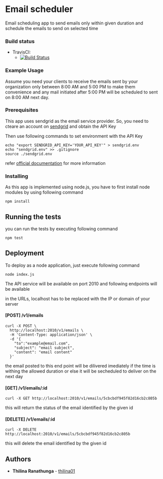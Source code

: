 # Email scheduler

Email scheduling app to send emails only within given duration and schedule the emails to send on selected time 

### Build status
   * TravisCI:
     * [![Build Status](https://travis-ci.org//thilina01/email-scheduler.svg?branch=master)](https://travis-ci.org/thilina01/email-scheduler)
### Example Usage

Assume you need your clients to receive the emails sent by your organization only between 8:00 AM and 5:00 PM to make them convenience and any mail initiated after 5:00 PM will be scheduled to sent on 8:00 AM next day.

### Prerequisites

This app uses sendgrid as the email service provider. So, you need to cteare an account on [sendgrid](https://sendgrid.com/) and obtain the API Key


Then use following commands to set environment with the API Key
```
echo "export SENDGRID_API_KEY='YOUR_API_KEY'" > sendgrid.env
echo "sendgrid.env" >> .gitignore
source ./sendgrid.env
```
refer [official documentation](https://github.com/sendgrid/sendgrid-nodejs/tree/master/packages/mail) for more information 

### Installing

As this app is implemented using node.js, you have to first install node modules by using following command


```
npm install
```
## Running the tests

you can run the tests by executing following command

```
npm test
```

## Deployment

To deploy as a node application, just execute following command

```
node index.js
```
The API service will be available on port 2010 and following endpoints will be available

in the URLs, localhost has to be replaced with the IP or domain of your server

#### [POST] /v1/emails
```
curl -X POST \
  http://localhost:2010/v1/emails \
  -H 'Content-Type: application/json' \
  -d '{
	"to":"example@email.com",
	"subject": "email subject",
	"content": "email content"
  }'
```
the email posted to this end point will be dilivered imediately if the time is withing the allowed duration or else it will be secheduled to deliver on the next day

#### [GET] /v1/emails/:id
```
curl -X GET http://localhost:2010/v1/emails/5cbcbdf945f82d16cb2c805b 
```
this will return the status of the email identified by the given id

#### [DELETE] /v1/emails/:id
```
curl -X DELETE http://localhost:2010/v1/emails/5cbcbdf945f82d16cb2c805b 
```
this will delete the email identified by the given id

## Authors

* **Thilina Ranathunga** - [thilina01](https://github.com/thilina01)
